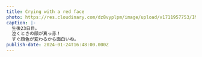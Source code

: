 ```yaml
---
title: Crying with a red face
photo: https://res.cloudinary.com/dz8vyplpm/image/upload/v1711957753/IMG_8521_ql1ies.jpg
caption: |-
  生後23日目。
  泣くときの顔が真っ赤！
  すぐ顔色が変わるから面白いね。
publish-date: 2024-01-24T16:48:00.000Z
---
```

